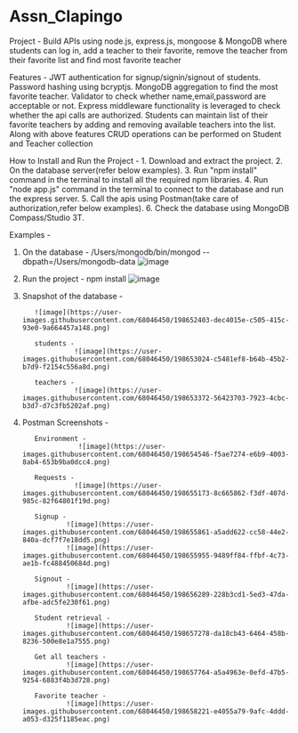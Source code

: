 # Assn_Clapingo


Project - Build APIs using node.js, express.js, mongoose & MongoDB where 
          students can log in, 
          add a teacher to their favorite, 
          remove the teacher from their favorite list and 
          find most favorite teacher 
          
          
Features - JWT authentication for signup/signin/signout of students.
           Password hashing using bcryptjs.
           MongoDB aggregation to find the most favorite teacher.
           Validator to check whether name,email,password are acceptable or not.
           Express middleware functionality is leveraged to check whether the api calls are authorized.
           Students can maintain list of their favorite teachers by adding and removing available teachers into the list.
           Along with above features CRUD operations can be performed on Student and Teacher collection 


How to Install and Run the Project - 
          1. Download and extract the project.
          2. On the database server(refer below examples).
          3. Run "npm install" command in the terminal to install all the required npm libraries.
          4. Run "node app.js" command in the terminal to connect to the database and run the express server.
          5. Call the apis using Postman(take care of authorization,refer below examples).
          6. Check the database using MongoDB Compass/Studio 3T.
          
          
Examples - 

1. On the database - 
           /Users/mongodb/bin/mongod --dbpath=/Users/mongodb-data
          ![image](https://user-images.githubusercontent.com/68046450/198649995-e6a91549-1358-427c-b593-25c559988e66.png)

2. Run the project - 
          npm install
          ![image](https://user-images.githubusercontent.com/68046450/198651356-e3fa7094-b03d-4c17-9ecb-5904d0162e44.png)

3. Snapshot of the database - 

          ![image](https://user-images.githubusercontent.com/68046450/198652403-dec4015e-c505-415c-93e0-9a664457a148.png)
          
          students - 
                    ![image](https://user-images.githubusercontent.com/68046450/198653024-c5481ef8-b64b-45b2-b7d9-f2154c556a8d.png)
          
          teachers - 
                    ![image](https://user-images.githubusercontent.com/68046450/198653372-56423703-7923-4cbc-b3d7-d7c3fb5202af.png)

4. Postman Screenshots - 
          
          Environment - 
                     ![image](https://user-images.githubusercontent.com/68046450/198654546-f5ae7274-e6b9-4003-8ab4-653b9ba0dcc4.png)
          
          Requests - 
                    ![image](https://user-images.githubusercontent.com/68046450/198655173-8c665862-f3df-407d-985c-82f64801f19d.png)

          Signup - 
                  ![image](https://user-images.githubusercontent.com/68046450/198655861-a5add622-cc58-44e2-840a-dcf7f7e18dd5.png)
                  ![image](https://user-images.githubusercontent.com/68046450/198655955-9489ff84-ffbf-4c73-ae1b-fc488450684d.png)

          Signout - 
                  ![image](https://user-images.githubusercontent.com/68046450/198656289-228b3cd1-5ed3-47da-afbe-adc5fe230f61.png)

          Student retrieval - 
                  ![image](https://user-images.githubusercontent.com/68046450/198657278-da18cb43-6464-458b-8236-500e8e1a7555.png)

          Get all teachers - 
                  ![image](https://user-images.githubusercontent.com/68046450/198657764-a5a4963e-0efd-47b5-9254-6883f4b3d728.png)

          Favorite teacher - 
                  ![image](https://user-images.githubusercontent.com/68046450/198658221-e4055a79-9afc-4ddd-a053-d325f1185eac.png)



          
